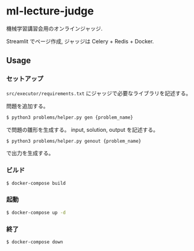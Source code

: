 # ml-lecture-judge

機械学習講習会用のオンラインジャッジ.

Streamlit でページ作成, ジャッジは Celery + Redis + Docker.

## Usage

### セットアップ

`src/executor/requirements.txt` にジャッジで必要なライブラリを記述する。

問題を追加する。

```bash
$ python3 problems/helper.py gen {problem_name}
```

で問題の雛形を生成する。 input, solution, output を記述する。

```bash
$ python3 problems/helper.py genout {problem_name}
```

で出力を生成する。



### ビルド

```bash
$ docker-compose build
```

### 起動

```bash
$ docker-compose up -d
```

### 終了

```bash
$ docker-compose down
```
